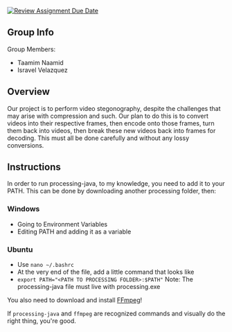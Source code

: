 [![Review Assignment Due Date](https://classroom.github.com/assets/deadline-readme-button-24ddc0f5d75046c5622901739e7c5dd533143b0c8e959d652212380cedb1ea36.svg)](https://classroom.github.com/a/ecp4su41)

## Group Info
Group Members:
- Taamim Naamid
- Isravel Velazquez

## Overview

Our project is to perform video stegonography, despite the challenges that may arise with compression and such.
Our plan to do this is to convert videos into their respective frames, then encode onto those frames, turn them back into videos, then break these new videos back into frames for decoding. This must all be done carefully and without any lossy conversions.

## Instructions
In order to run processing-java, to my knowledge, you need to add it to your PATH.
This can be done by downloading another processing folder, then:
### Windows
- Going to Environment Variables
- Editing PATH and adding it as a variable
### Ubuntu
- Use `nano ~/.bashrc`
- At the very end of the file, add a little command that looks like
- `export PATH="<PATH TO PROCESSING FOLDER>:$PATH"`
Note: The processing-java file must live with processing.exe

You also need to download and install [FFmpeg](https://ffmpeg.org/download.html)!

If `processing-java` and `ffmpeg` are recognized commands and visually do the right thing, you're good.